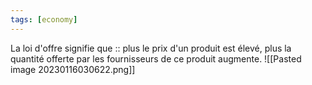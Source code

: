 ```yaml
---
tags: [economy] 
---
```


La loi d'offre signifie que :: plus le prix d'un produit est élevé, plus la quantité offerte par les fournisseurs de ce produit augmente.
![[Pasted image 20230116030622.png]]